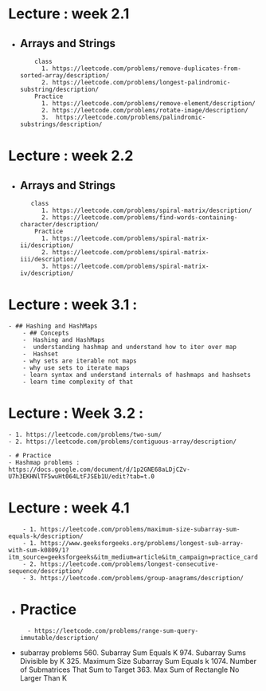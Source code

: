 


# Lecture :  week 2.1
- ## Arrays and Strings
          class
            1. https://leetcode.com/problems/remove-duplicates-from-sorted-array/description/
            2. https://leetcode.com/problems/longest-palindromic-substring/description/
          Practice
            1. https://leetcode.com/problems/remove-element/description/
            2. https://leetcode.com/problems/rotate-image/description/
            3.  https://leetcode.com/problems/palindromic-substrings/description/

# Lecture : week 2.2
- ## Arrays and Strings
         class
            1. https://leetcode.com/problems/spiral-matrix/description/
            2. https://leetcode.com/problems/find-words-containing-character/description/
          Practice
            1. https://leetcode.com/problems/spiral-matrix-ii/description/
            2. https://leetcode.com/problems/spiral-matrix-iii/description/
            3. https://leetcode.com/problems/spiral-matrix-iv/description/

# Lecture : week 3.1 :
    - ## Hashing and HashMaps
        - ## Concepts
        -  Hashing and HashMaps
        -  understanding hashmap and understand how to iter over map
        -  Hashset 
        - why sets are iterable not maps
        - why use sets to iterate maps
        - learn syntax and understand internals of hashmaps and hashsets
        - learn time complexity of that

#  Lecture : Week 3.2 :
    - 1. https://leetcode.com/problems/two-sum/
    - 2. https://leetcode.com/problems/contiguous-array/description/

    - # Practice
    - Hashmap problems : https://docs.google.com/document/d/1p2GNE68aLDjCZv-U7h3EKHNlTF5wuHt064LtFJSEb1U/edit?tab=t.0

# Lecture : week 4.1

        - 1. https://leetcode.com/problems/maximum-size-subarray-sum-equals-k/description/
        - 1. https://www.geeksforgeeks.org/problems/longest-sub-array-with-sum-k0809/1?itm_source=geeksforgeeks&itm_medium=article&itm_campaign=practice_card
        - 2. https://leetcode.com/problems/longest-consecutive-sequence/description/
        - 3. https://leetcode.com/problems/group-anagrams/description/

- # Practice
        - https://leetcode.com/problems/range-sum-query-immutable/description/


- subarray problems 
    560. Subarray Sum Equals K
    974. Subarray Sums Divisible by K
    325. Maximum Size Subarray Sum Equals k
    1074. Number of Submatrices That Sum to Target
    363. Max Sum of Rectangle No Larger Than K